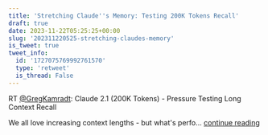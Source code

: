 ```yaml
---
title: 'Stretching Claude''s Memory: Testing 200K Tokens Recall'
draft: true
date: 2023-11-22T05:25:25+00:00
slug: '202311220525-stretching-claudes-memory'
is_tweet: true
tweet_info:
  id: '1727075769992761570'
  type: 'retweet'
  is_thread: False
---
```




RT [@GregKamradt](https://x.com/GregKamradt): Claude 2.1 (200K Tokens) - Pressure Testing Long Context Recall

We all love increasing context lengths - but what's perfo… [continue reading](https://x.com/sytelus/status/1727075769992761570)
